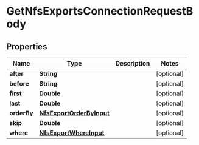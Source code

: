 

# GetNfsExportsConnectionRequestBody


## Properties

Name | Type | Description | Notes
------------ | ------------- | ------------- | -------------
**after** | **String** |  |  [optional]
**before** | **String** |  |  [optional]
**first** | **Double** |  |  [optional]
**last** | **Double** |  |  [optional]
**orderBy** | [**NfsExportOrderByInput**](NfsExportOrderByInput.md) |  |  [optional]
**skip** | **Double** |  |  [optional]
**where** | [**NfsExportWhereInput**](NfsExportWhereInput.md) |  |  [optional]



